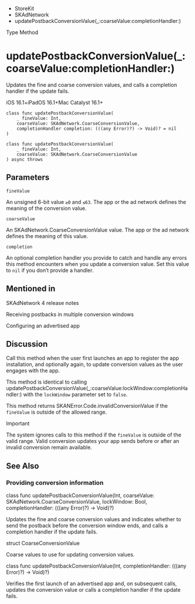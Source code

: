 

- StoreKit
- SKAdNetwork
-  updatePostbackConversionValue(\_:coarseValue:completionHandler:) 

Type Method

# updatePostbackConversionValue(\_:coarseValue:completionHandler:)

Updates the fine and coarse conversion values, and calls a completion handler if the update fails.

iOS 16.1+iPadOS 16.1+Mac Catalyst 16.1+

``` source
class func updatePostbackConversionValue(
    _ fineValue: Int,
    coarseValue: SKAdNetwork.CoarseConversionValue,
    completionHandler completion: (((any Error)?) -> Void)? = nil
)
```

``` source
class func updatePostbackConversionValue(
    _ fineValue: Int,
    coarseValue: SKAdNetwork.CoarseConversionValue
) async throws
```

## Parameters 

`fineValue`  

An unsigned 6-bit value `≥0` and `≤63`. The app or the ad network defines the meaning of the conversion value.

`coarseValue`  

An SKAdNetwork.CoarseConversionValue value. The app or the ad network defines the meaning of this value.

`completion`  

An optional completion handler you provide to catch and handle any errors this method encounters when you update a conversion value. Set this value to `nil` if you don’t provide a handler.

## Mentioned in 

SKAdNetwork 4 release notes

Receiving postbacks in multiple conversion windows

Configuring an advertised app

## Discussion

Call this method when the user first launches an app to register the app installation, and optionally again, to update conversion values as the user engages with the app.

This method is identical to calling updatePostbackConversionValue(_:coarseValue:lockWindow:completionHandler:) with the `lockWindow` parameter set to `false`.

This method returns SKANError.Code.invalidConversionValue if the `fineValue` is outside of the allowed range.

Important

The system ignores calls to this method if the `fineValue` is outside of the valid range. Valid conversion updates your app sends before or after an invalid conversion remain available.

## See Also

### Providing conversion information

class func updatePostbackConversionValue(Int, coarseValue: SKAdNetwork.CoarseConversionValue, lockWindow: Bool, completionHandler: (((any Error)?) -> Void)?)

Updates the fine and coarse conversion values and indicates whether to send the postback before the conversion window ends, and calls a completion handler if the update fails.

struct CoarseConversionValue

Coarse values to use for updating conversion values.

class func updatePostbackConversionValue(Int, completionHandler: (((any Error)?) -> Void)?)

Verifies the first launch of an advertised app and, on subsequent calls, updates the conversion value or calls a completion handler if the update fails.

